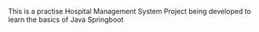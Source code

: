 This is a practise Hospital Management System Project being developed to learn the basics of Java Springboot 

